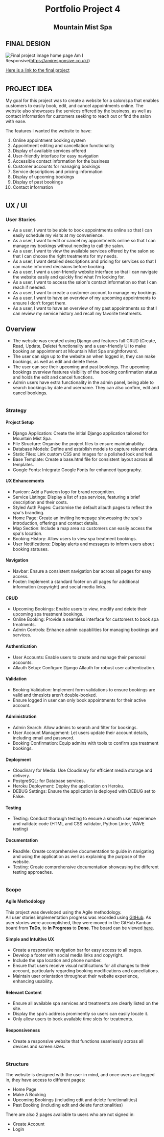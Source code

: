 <h1 align=center>Portfolio Project 4</h1>

<h2 align=center>Mountain Mist Spa</h2>

## FINAL DESIGN

![Final project image home page](templates/documentation/images/PP4_AIR.png) Am I Responsive(https://amiresponsive.co.uk/)

[Here is a link to the final project](https://pp4-spa-4203ec483751.herokuapp.com/)

#

## PROJECT IDEA

My goal for this project was to create a website for a salon/spa that enables customers to easily book, edit, and cancel appointments online. The website also showcases the services offered by the business, as well as contact information for customers seeking to reach out or find the salon with ease.

The features I wanted the website to have:

1. Online appointment booking system  
2. Appointment editing and cancellation functionality  
3. Display of available services offered  
4. User-friendly interface for easy navigation  
5. Accessible contact information for the business  
6. Customer accounts for managing bookings  
7. Service descriptions and pricing information  
8. Display of upcoming bookings
9. Display of past bookings
10. Contact information 

#

## UX / UI

### User Stories

- As a user, I want to be able to book appointments online so that I can easily schedule my visits at my convenience.  
- As a user, I want to edit or cancel my appointments online so that I can manage my bookings without needing to call the salon.  
- As a user, I want to view the available services offered by the salon so that I can choose the right treatments for my needs.
- As a user, I want detailed descriptions and pricing for services so that I can make informed decisions before booking.   
- As a user, I want a user-friendly website interface so that I can navigate the website easily and quickly find what I'm looking for.  
- As a user, I want to access the salon's contact information so that I can reach if needed.
- As a user, I want to create a customer account to manage my bookings. 
- As a user, I want to have an overview of my upcoming appointments to ensure I don’t forget them.
- As a user, I want to have an overview of my past appointments so that I can review my service history and recall my favorite treatments.

## Overview

- The website was created using Django and features full CRUD (Create, Read, Update, Delete) functionality and a user-friendly UI to make booking an appointment at Mountain Mist Spa sraightforward.
- The user can sign up to the website an when logged in, they can make bookings, as well as edit and delete these.
- The user can see their upcoming and past bookings.
The upcoming bookings overview features visibility of the booking confirmation status and holds the edit and cancel functions.
- Admin users have extra functionality in the admin panel, being able to search bookings by date and username. They can also confirm, edit and cancel bookings.

#

### Strategy

#### Project Setup

- Django Application: Create the initial Django application tailored for Mountain Mist Spa.
- File Structure: Organise the project files to ensure maintainability.
- Database Models: Define and establish models to capture relevant data.
- Static Files: Link custom CSS and images for a polished look and feel.
- Base Template: Create a base.html file for consistent layout across all templates.
- Google Fonts: Integrate Google Fonts for enhanced typography.

#### UX Enhancements
- Favicon: Add a Favicon logo for brand recognition.
- Service Listings: Display a list of spa services, featuring a brief description and their costs.
- Styled Auth Pages: Customise the default allauth pages to reflect the spa's branding.
- Home Page: Create an inviting homepage showcasing the spa's introduction, offerings and contact details. 
- Map Section: Include a map area so customers can easily access the spa's location. 
- Booking History: Allow users to view spa treatment bookings.
- User Notifications: Display alerts and messages to inform users about booking statuses.

#### Navigation
- Navbar: Ensure a consistent navigation bar across all pages for easy access.
- Footer: Implement a standard footer on all pages for additional information (copyright) and social media links.

#### CRUD
- Upcoming Bookings: Enable users to view, modify and delete their upcoming spa treatment bookings.
- Online Booking: Provide a seamless interface for customers to book spa treatments.
- Admin Controls: Enhance admin capabilities for managing bookings and services.

#### Authentication
- User Accounts: Enable users to create and manage their personal accounts.
- Allauth Setup: Configure Django Allauth for robust user authentication.

#### Validation
- Booking Validation: Implement form validations to ensure bookings are valid and timeslots aren't double-booked.
- Ensure logged in user can only book appointments for their active account. 

#### Administration
- Admin Search: Allow admins to search and filter for bookings.
- User Account Management: Let users update their account details, including email and password.
- Booking Confirmation: Equip admins with tools to confirm spa treatment bookings.

#### Deployment
- Cloudinary for Media: Use Cloudinary for efficient media storage and delivery.
- PostgreSQL: for Database services. 
- Heroku Deployment: Deploy the application on Heroku.
- DEBUG Settings: Ensure the application is deployed with DEBUG set to False.

#### Testing
- Testing: Conduct thorough testing to ensure a smooth user experience and validate code (HTML and CSS validator, Python Linter, WAVE testing)

#### Documentation
- ReadMe: Create comprehensive documentation to guide in navigating and using the application as well as explaining the purpose of the website. 
- Testing: Create comprehensive documentation showcasing the different testing approaches. 

#

### Scope

#### Agile Methodology

This project was developed using the Agile methodology.<br>
All  user stories implementation progress was recorded using [GitHub](https://github.com/).
As user stories were accomplished, they were moved in the GitHub Kanban board from **ToDo**, to **In Progress** to **Done**. The board can be viewed [here](https://github.com/users/runabrandes/projects/2).

#### Simple and Intuitive UX

- Create a responsive navigation bar for easy access to all pages.
- Develop a footer with social media links and copyright.
- Include the spa location and phone number.
- Ensure that users receive visual notifications for all changes to their account, particularly regarding booking modifications and cancellations.
- Maintain user orientation throughout their website experience, enhancing usability.

#### Relevant Content

- Ensure all available spa services and treatments are clearly listed on the site.
- Display the spa's address prominently so users can easily locate it.
- Only allow users to book available time slots for treatments.

#### Responsiveness

- Create a responsive website that functions seamlessly across all devices and screen sizes.

#

### Structure

The website is designed with the user in mind, and once users are logged in, they have access to different pages:

- Home Page
- Make A Booking
- Upcoming Bookings (including edit and delete functionalities)
- Past Booking (including edit and delete functionalities)

There are also 2 pages available to users who are not signed in:

- Create Account
- Login